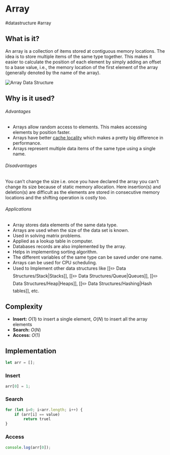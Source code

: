 # Array
#datastructure #array

## What is it?
An array is a collection of items stored at contiguous memory locations. The idea is to store multiple items of the same type together. This makes it easier to calculate the position of each element by simply adding an offset to a base value, i.e., the memory location of the first element of the array (generally denoted by the name of the array).

![Array Data Structure](https://media.geeksforgeeks.org/wp-content/uploads/array-2.png "Click to enlarge")

## Why is it used?
###### Advantages
-   Arrays allow random access to elements. This makes accessing elements by position faster.
-   Arrays have better [cache locality](https://en.wikipedia.org/wiki/Locality_of_reference) which makes a pretty big difference in performance.
-   Arrays represent multiple data items of the same type using a single name.

###### Disadvantages
You can’t change the size i.e. once you have declared the array you can’t change its size because of static memory allocation. Here insertion(s) and deletion(s) are difficult as the elements are stored in consecutive memory locations and the shifting operation is costly too.

###### Applications
-   Array stores data elements of the same data type.
-   Arrays are used when the size of the data set is known.
-   Used in solving matrix problems.
-   Applied as a lookup table in computer.
-   Databases records are also implemented by the array.
-   Helps in implementing sorting algorithm.
-   The different variables of the same type can be saved under one name.
-   Arrays can be used for CPU scheduling.
-   Used to Implement other data structures like [[✏️ Data Structures/Stack|Stacks]], [[✏️ Data Structures/Queue|Queues]], [[✏️ Data Structures/Heap|Heaps]], [[✏️ Data Structures/Hashing|Hash tables]], etc.

## Complexity
- **Insert:** $O(1)$ to insert a single element, $O(N)$ to insert all the array elements
- **Search:** $O(N)$
- **Access:**  $O(1)$ 

## Implementation
```javascript
let arr = [];
```

### Insert
```javascript
arr[0] = 1;
```

### Search
```javascript
for (let i=0; i<arr.length; i++) {
	if (arr[i] == value)
		return truel
}
```

### Access
```javascript
console.log(arr[0]);
```